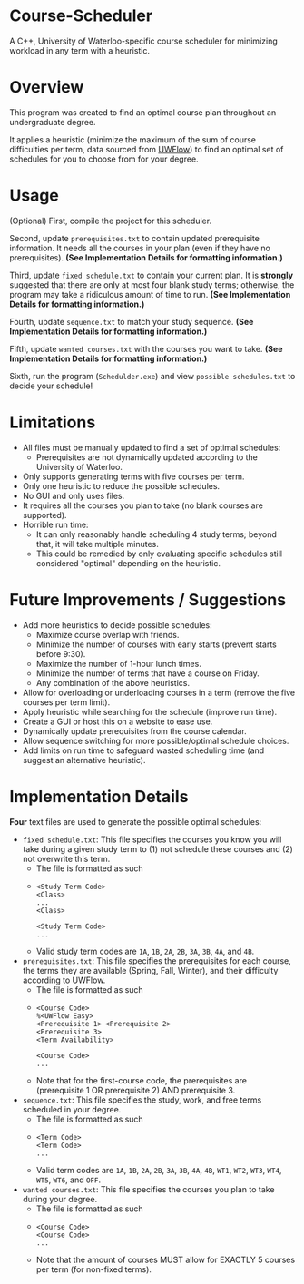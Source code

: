 # Course-Scheduler
A C++, University of Waterloo-specific course scheduler for minimizing workload in any term with a heuristic.

# Overview
This program was created to find an optimal course plan throughout an undergraduate degree.

It applies a heuristic (minimize the maximum of the sum of course difficulties per term, data sourced from [UWFlow](https://uwflow.com/)) to find an optimal set of schedules for you to choose from for your degree.

# Usage
(Optional) First, compile the project for this scheduler.

Second, update `prerequisites.txt` to contain updated prerequisite information. It needs all the courses in your plan (even if they have no prerequisites).
**(See Implementation Details for formatting information.)**

Third, update `fixed schedule.txt` to contain your current plan. It is **strongly** suggested that there are only at most four blank study terms; otherwise, the program may take a ridiculous amount of time to run.
**(See Implementation Details for formatting information.)**

Fourth, update `sequence.txt` to match your study sequence.
**(See Implementation Details for formatting information.)**

Fifth, update `wanted courses.txt` with the courses you want to take.
**(See Implementation Details for formatting information.)**

Sixth, run the program (`Schedulder.exe`) and view `possible schedules.txt` to decide your schedule!

# Limitations
- All files must be manually updated to find a set of optimal schedules:
  - Prerequisites are not dynamically updated according to the University of Waterloo.
- Only supports generating terms with five courses per term.
- Only one heuristic to reduce the possible schedules.
- No GUI and only uses files.
- It requires all the courses you plan to take (no blank courses are supported).
- Horrible run time:
  - It can only reasonably handle scheduling 4 study terms; beyond that, it will take multiple minutes.
  - This could be remedied by only evaluating specific schedules still considered "optimal" depending on the heuristic.

# Future Improvements / Suggestions
- Add more heuristics to decide possible schedules:
  - Maximize course overlap with friends.
  - Minimize the number of courses with early starts (prevent starts before 9:30).
  - Maximize the number of 1-hour lunch times.
  - Minimize the number of terms that have a course on Friday.
  - Any combination of the above heuristics.
- Allow for overloading or underloading courses in a term (remove the five courses per term limit).
- Apply heuristic while searching for the schedule (improve run time).
- Create a GUI or host this on a website to ease use.
- Dynamically update prerequisites from the course calendar.
- Allow sequence switching for more possible/optimal schedule choices.
- Add limits on run time to safeguard wasted scheduling time (and suggest an alternative heuristic).

# Implementation Details
**Four** text files are used to generate the possible optimal schedules:
  - `fixed schedule.txt`: This file specifies the courses you know you will take during a given study term to (1) not schedule these courses and (2) not overwrite this term.
    - The file is formatted as such
    - ```
      <Study Term Code>
      <Class>
      ...
      <Class>

      <Study Term Code>
      ...
      ```
    - Valid study term codes are `1A`, `1B`, `2A`, `2B`, `3A`, `3B`, `4A`, and `4B`.
  - `prerequisites.txt`: This file specifies the prerequisites for each course, the terms they are available (Spring, Fall, Winter), and their difficulty according to UWFlow.
    - The file is formatted as such
    - ```
      <Course Code>
      %<UWFlow Easy>
      <Prerequisite 1> <Prerequisite 2>
      <Prerequisite 3>
      <Term Availability>
  
      <Course Code>
      ...
      ```
    - Note that for the first-course code, the prerequisites are (prerequisite 1 OR prerequisite 2) AND prerequisite 3.
- `sequence.txt`: This file specifies the study, work, and free terms scheduled in your degree.
  - The file is formatted as such
  - ```
    <Term Code>
    <Term Code>
    ...
    ```
  - Valid term codes are `1A`, `1B`, `2A`, `2B`, `3A`, `3B`, `4A`, `4B`, `WT1`, `WT2`, `WT3`, `WT4`, `WT5`, `WT6`, and `OFF`.
- `wanted courses.txt`: This file specifies the courses you plan to take during your degree.
  - The file is formatted as such
  - ```
    <Course Code>
    <Course Code>
    ...
    ```
  - Note that the amount of courses MUST allow for EXACTLY 5 courses per term (for non-fixed terms). 
